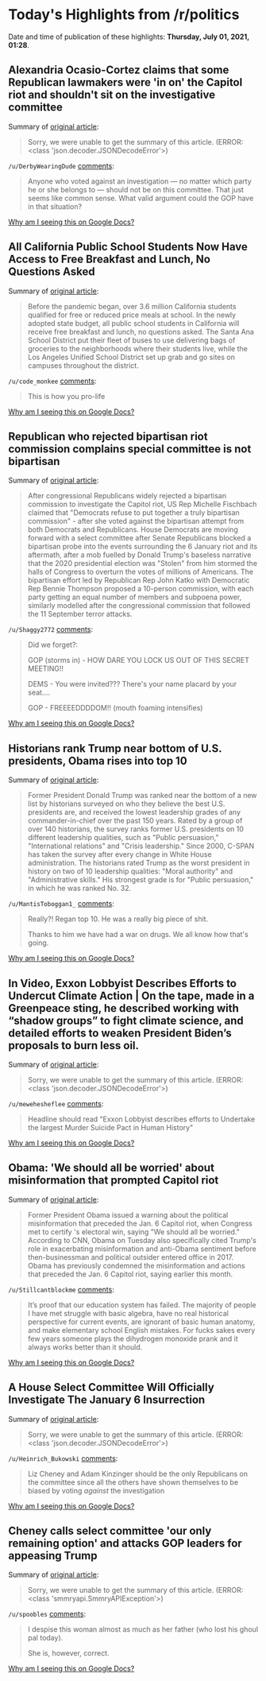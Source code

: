 # Today's Highlights from /r/politics

Date and time of publication of these highlights: **Thursday, July 01, 2021, 01:28**.

## Alexandria Ocasio-Cortez claims that some Republican lawmakers were 'in on' the Capitol riot and shouldn't sit on the investigative committee

Summary of [original article](https://www.businessinsider.com/aoc-claims-that-certain-gop-members-in-on-capitol-riot-2021-6):

> Sorry, we were unable to get the summary of this article. (ERROR: <class 'json.decoder.JSONDecodeError'>)

`/u/DerbyWearingDude` [comments](https://www.reddit.com/r/politics/comments/obcxef/alexandria_ocasiocortez_claims_that_some/):

> Anyone who voted against an investigation — no matter which party he or she belongs to — should not be on this committee. That just seems like common sense. What valid argument could the GOP have in that situation?

[Why am I seeing this on Google Docs?](https://docs.google.com/document/d/1Dc6We63vOXIZsc0op-Bt4abqkYjXzOigalQqFxmvvbM/edit?usp=sharing)

## All California Public School Students Now Have Access to Free Breakfast and Lunch, No Questions Asked

Summary of [original article](https://www.nbclosangeles.com/news/local/all-california-public-school-students-now-have-access-to-free-breakfast-and-lunch-no-questions-asked/2628453/):

> Before the pandemic began, over 3.6 million California students qualified for free or reduced price meals at school. In the newly adopted state budget, all public school students in California will receive free breakfast and lunch, no questions asked. The Santa Ana School District put their fleet of buses to use delivering bags of groceries to the neighborhoods where their students live, while the Los Angeles Unified School District set up grab and go sites on campuses throughout the district.

`/u/code_monkee` [comments](https://www.reddit.com/r/politics/comments/obc1ns/all_california_public_school_students_now_have/):

> This is how you pro-life

[Why am I seeing this on Google Docs?](https://docs.google.com/document/d/1Dc6We63vOXIZsc0op-Bt4abqkYjXzOigalQqFxmvvbM/edit?usp=sharing)

## Republican who rejected bipartisan riot commission complains special committee is not bipartisan

Summary of [original article](https://www.independent.co.uk/news/world/americas/us-politics/michelle-fischbach-capitol-riot-commission-b1875792.html):

> After congressional Republicans widely rejected a bipartisan commission to investigate the Capitol riot, US Rep Michelle Fischbach claimed that "Democrats refuse to put together a truly bipartisan commission" - after she voted against the bipartisan attempt from both Democrats and Republicans. House Democrats are moving forward with a select committee after Senate Republicans blocked a bipartisan probe into the events surrounding the 6 January riot and its aftermath, after a mob fuelled by Donald Trump's baseless narrative that the 2020 presidential election was "Stolen" from him stormed the halls of Congress to overturn the votes of millions of Americans. The bipartisan effort led by Republican Rep John Katko with Democratic Rep Bennie Thompson proposed a 10-person commission, with each party getting an equal number of members and subpoena power, similarly modelled after the congressional commission that followed the 11 September terror attacks.

`/u/Shaggy2772` [comments](https://www.reddit.com/r/politics/comments/ob4115/republican_who_rejected_bipartisan_riot/):

> Did we forget?:
> 
> GOP (storms in) - HOW DARE YOU LOCK US OUT OF THIS SECRET MEETING!!
> 
> DEMS - You were invited??? There's your name placard by your seat....
> 
> GOP -  FREEEEDDDDOM!! (mouth foaming intensifies)

[Why am I seeing this on Google Docs?](https://docs.google.com/document/d/1Dc6We63vOXIZsc0op-Bt4abqkYjXzOigalQqFxmvvbM/edit?usp=sharing)

## Historians rank Trump near bottom of U.S. presidents, Obama rises into top 10

Summary of [original article](https://www.salon.com/2021/06/30/historians-rank-trump-near-bottom-of-us-presidents-obama-rises-into-top-10/):

> Former President Donald Trump was ranked near the bottom of a new list by historians surveyed on who they believe the best U.S. presidents are, and received the lowest leadership grades of any commander-in-chief over the past 150 years. Rated by a group of over 140 historians, the survey ranks former U.S. presidents on 10 different leadership qualities, such as "Public persuasion," "International relations" and "Crisis leadership." Since 2000, C-SPAN has taken the survey after every change in White House administration. The historians rated Trump as the worst president in history on two of 10 leadership qualities: "Moral authority" and "Administrative skills." His strongest grade is for "Public persuasion," in which he was ranked No. 32.

`/u/MantisToboggan1_` [comments](https://www.reddit.com/r/politics/comments/obbbvu/historians_rank_trump_near_bottom_of_us/):

> Really?! Regan top 10. He was a really big piece of shit. 
> 
> Thanks to him we have had a war on drugs. We all know how that's going.

[Why am I seeing this on Google Docs?](https://docs.google.com/document/d/1Dc6We63vOXIZsc0op-Bt4abqkYjXzOigalQqFxmvvbM/edit?usp=sharing)

## In Video, Exxon Lobbyist Describes Efforts to Undercut Climate Action | On the tape, made in a Greenpeace sting, he described working with “shadow groups” to fight climate science, and detailed efforts to weaken President Biden’s proposals to burn less oil.

Summary of [original article](https://www.nytimes.com/2021/06/30/climate/exxon-greenpeace-lobbyist-video.html):

> Sorry, we were unable to get the summary of this article. (ERROR: <class 'json.decoder.JSONDecodeError'>)

`/u/mewehesheflee` [comments](https://www.reddit.com/r/politics/comments/ob6vvp/in_video_exxon_lobbyist_describes_efforts_to/):

> Headline should read "Exxon Lobbyist describes efforts to Undertake the largest Murder Suicide Pact in Human History"

[Why am I seeing this on Google Docs?](https://docs.google.com/document/d/1Dc6We63vOXIZsc0op-Bt4abqkYjXzOigalQqFxmvvbM/edit?usp=sharing)

## Obama: 'We should all be worried' about misinformation that prompted Capitol riot

Summary of [original article](https://thehill.com/homenews/administration/560939-obama-we-should-all-be-worried-about-misinformation-that-prompted):

> Former President Obama issued a warning about the political misinformation that preceded the Jan. 6 Capitol riot, when Congress met to certify 's electoral win, saying "We should all be worried." According to CNN, Obama on Tuesday also specifically cited Trump's role in exacerbating misinformation and anti-Obama sentiment before then-businessman and political outsider entered office in 2017. Obama has previously condemned the misinformation and actions that preceded the Jan. 6 Capitol riot, saying earlier this month.

`/u/Stillcantblockme` [comments](https://www.reddit.com/r/politics/comments/ob1vnw/obama_we_should_all_be_worried_about/):

> It’s proof that our education system has failed. The majority of people I have met struggle with basic algebra, have no real historical perspective for current events, are ignorant of basic human anatomy, and make elementary school English mistakes. For fucks sakes every few years someone plays the dihydrogen monoxide prank and it always works better than it should.

[Why am I seeing this on Google Docs?](https://docs.google.com/document/d/1Dc6We63vOXIZsc0op-Bt4abqkYjXzOigalQqFxmvvbM/edit?usp=sharing)

## A House Select Committee Will Officially Investigate The January 6 Insurrection

Summary of [original article](https://www.buzzfeednews.com/article/kadiagoba/january-6-select-committee-vote):

> Sorry, we were unable to get the summary of this article. (ERROR: <class 'json.decoder.JSONDecodeError'>)

`/u/Heinrich_Bukowski` [comments](https://www.reddit.com/r/politics/comments/ob5cgj/a_house_select_committee_will_officially/):

> Liz Cheney and Adam Kinzinger should be the only Republicans on the committee since all the others have shown themselves to be biased by voting *against* the investigation

[Why am I seeing this on Google Docs?](https://docs.google.com/document/d/1Dc6We63vOXIZsc0op-Bt4abqkYjXzOigalQqFxmvvbM/edit?usp=sharing)

## Cheney calls select committee 'our only remaining option' and attacks GOP leaders for appeasing Trump

Summary of [original article](https://www.cnn.com/2021/06/30/politics/liz-cheney-january-6-committee-trump-gop-leaders/index.html):

> Sorry, we were unable to get the summary of this article. (ERROR: <class 'smmryapi.SmmryAPIException'>)

`/u/spoobles` [comments](https://www.reddit.com/r/politics/comments/ob4yd8/cheney_calls_select_committee_our_only_remaining/):

> I despise this woman almost as much as her father (who lost his ghoul pal today).
> 
> She is, however, correct.

[Why am I seeing this on Google Docs?](https://docs.google.com/document/d/1Dc6We63vOXIZsc0op-Bt4abqkYjXzOigalQqFxmvvbM/edit?usp=sharing)

